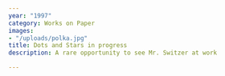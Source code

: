 ```yaml
---
year: "1997"
category: Works on Paper
images:
- "/uploads/polka.jpg"
title: Dots and Stars in progress
description: A rare opportunity to see Mr. Switzer at work

---
```

